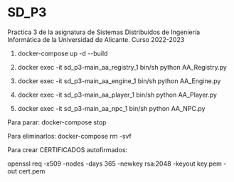 # SD_P3
Practica 3 de la asignatura de Sistemas Distribuidos de Ingeniería Informática de la Universidad de Alicante. Curso 2022-2023
		
	
1) docker-compose up -d --build
	
2) docker exec -it sd_p3-main_aa_registry_1 bin/sh
	python AA_Registry.py
	

3) docker exec -it sd_p3-main_aa_engine_1 bin/sh
	python AA_Engine.py
	
4) docker exec -it sd_p3-main_aa_player_1 bin/sh
	python AA_Player.py
	

5) docker exec -it sd_p3-main_aa_npc_1 bin/sh
	python AA_NPC.py


Para parar:
	docker-compose stop

Para eliminarlos:
	docker-compose rm -svf
	
	
Para crear CERTIFICADOS autofirmados:

openssl req -x509 -nodes -days 365 -newkey rsa:2048 -keyout key.pem -out cert.pem
	
		
